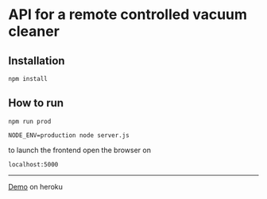 # API for a remote controlled vacuum cleaner

## Installation

```
npm install
```
## How to run
```
npm run prod

NODE_ENV=production node server.js
```
to launch the frontend open the browser on
```
localhost:5000
```
---
<a href="kurumkan-electrolux.herokuapp.com">Demo</a> on heroku